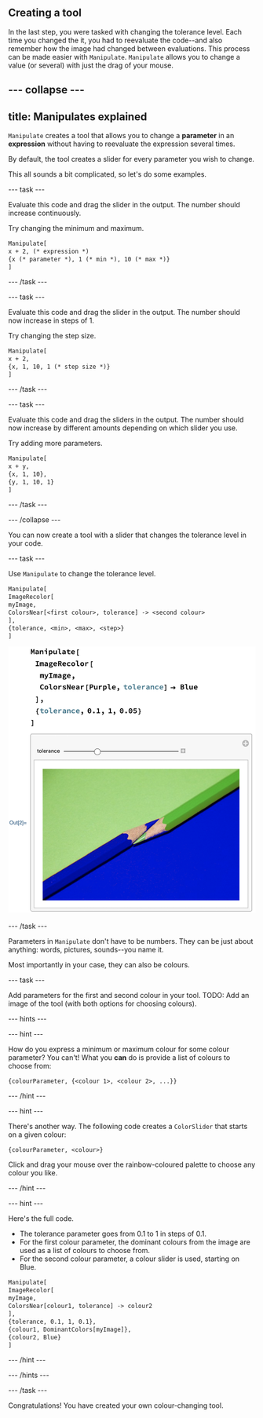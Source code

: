 ## Creating a tool

In the last step, you were tasked with changing the tolerance level. Each time you changed the it, you had to reevaluate the code--and also remember how the image had changed between evaluations.
This process can be made easier with `Manipulate`.
`Manipulate` allows you to change a value (or several) with just the drag of your mouse.

--- collapse ---
---
title: Manipulates explained
---

`Manipulate` creates a tool that allows you to change a **parameter** in an **expression** without having to reevaluate the expression several times.

By default, the tool creates a slider for every parameter you wish to change.


This all sounds a bit complicated, so let's do some examples.

--- task ---

Evaluate this code and drag the slider in the output.
The number should increase continuously.

Try changing the minimum and maximum.

```
Manipulate[
x + 2, (* expression *)
{x (* parameter *), 1 (* min *), 10 (* max *)}
]
```

--- /task ---

--- task ---

Evaluate this code and drag the slider in the output.
The number should now increase in steps of 1.

Try changing the step size.

```
Manipulate[
x + 2,
{x, 1, 10, 1 (* step size *)}
]
```

--- /task ---

--- task ---

Evaluate this code and drag the sliders in the output.
The number should now increase by different amounts depending on which slider you use.

Try adding more parameters.

```
Manipulate[
x + y,
{x, 1, 10},
{y, 1, 10, 1}
]
```

--- /task ---

--- /collapse ---

You can now create a tool with a slider that changes the tolerance level in your code.

--- task ---

Use `Manipulate` to change the tolerance level.

```
Manipulate[
ImageRecolor[
myImage,
ColorsNear[<first colour>, tolerance] -> <second colour>
],
{tolerance, <min>, <max>, <step>}
]
```

![Pencil Manipulate (i)](images/PencilManipulate1.png)

--- /task ---

Parameters in `Manipulate` don't have to be numbers. They can be just about anything: words, pictures, sounds--you name it.

Most importantly in your case, they can also be colours.

--- task ---

Add parameters for the first and second colour in your tool.
TODO: Add an image of the tool (with both options for choosing colours).

--- hints ---

--- hint ---

How do you express a minimum or maximum colour for some colour parameter?
You can't! What you **can** do is provide a list of colours to choose from:

```
{colourParameter, {<colour 1>, <colour 2>, ...}}
```

--- /hint ---

--- hint ---

There's another way. The following code creates a `ColorSlider` that starts on a given colour:

```
{colourParameter, <colour>}
```

Click and drag your mouse over the rainbow-coloured palette to choose any colour you like.

--- /hint ---

--- hint ---

Here's the full code.

+ The tolerance parameter goes from 0.1 to 1 in steps of 0.1.
+ For the first colour parameter, the dominant colours from the image are used as a list of colours to choose from.
+ For the second colour parameter, a colour slider is used, starting on Blue.

```
Manipulate[
ImageRecolor[
myImage,
ColorsNear[colour1, tolerance] -> colour2
],
{tolerance, 0.1, 1, 0.1},
{colour1, DominantColors[myImage]},
{colour2, Blue}
]
```

--- /hint ---

--- /hints ---

--- /task ---

Congratulations! You have created your own colour-changing tool.